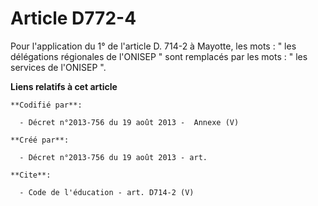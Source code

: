 # Article D772-4

Pour l'application du 1° de l'article D. 714-2 à Mayotte, les mots : " les délégations régionales de l'ONISEP " sont
remplacés par les mots : " les services de l'ONISEP ".

**Liens relatifs à cet article**

	**Codifié par**:

	  - Décret n°2013-756 du 19 août 2013 -  Annexe (V)

	**Créé par**:

	  - Décret n°2013-756 du 19 août 2013 - art.

	**Cite**:

	  - Code de l'éducation - art. D714-2 (V)
